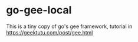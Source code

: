 # go-gee-local
This is a tiny copy of go's gee framework, tutorial in https://geektutu.com/post/gee.html
